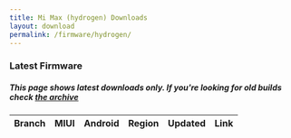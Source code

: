 ```yaml
---
title: Mi Max (hydrogen) Downloads
layout: download
permalink: /firmware/hydrogen/
---
```


### Latest Firmware
##### This page shows latest downloads only. If you're looking for old builds check [the archive](/archive/firmware/hydrogen/)


<div class="table-responsive-md">
<table id="firmware" class="compact table table-striped table-hover table-sm">
    <thead class="thead-dark">
        <tr>
            <th>Branch</th>
            <th>MIUI</th>
            <th>Android</th>
            <th>Region</th>
            <th>Updated</th>
            <th>Link</th>
        </tr>
    </thead>
    <script>loadFirmwareDownloads('hydrogen', 'latest')</script>
</table>
</div>
